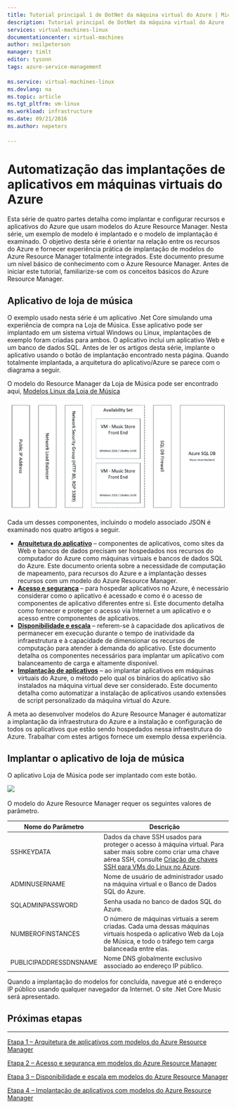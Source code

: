 ```yaml
---
title: Tutorial principal 1 de DotNet da máquina virtual do Azure | Microsoft Docs
description: Tutorial principal de DotNet da máquina virtual do Azure
services: virtual-machines-linux
documentationcenter: virtual-machines
author: neilpeterson
manager: timlt
editor: tysonn
tags: azure-service-management

ms.service: virtual-machines-linux
ms.devlang: na
ms.topic: article
ms.tgt_pltfrm: vm-linux
ms.workload: infrastructure
ms.date: 09/21/2016
ms.author: nepeters

---
```

# <a name="automating-application-deployments-to-azure-virtual-machines"></a>Automatização das implantações de aplicativos em máquinas virtuais do Azure
Esta série de quatro partes detalha como implantar e configurar recursos e aplicativos do Azure que usam modelos do Azure Resource Manager. Nesta série, um exemplo de modelo é implantado e o modelo de implantação é examinado. O objetivo desta série é orientar na relação entre os recursos do Azure e fornecer experiência prática de implantação de modelos do Azure Resource Manager totalmente integrados. Este documento presume um nível básico de conhecimento com o Azure Resource Manager. Antes de iniciar este tutorial, familiarize-se com os conceitos básicos do Azure Resource Manager.

## <a name="music-store-application"></a>Aplicativo de loja de música
O exemplo usado nesta série é um aplicativo .Net Core simulando uma experiência de compra na Loja de Música. Esse aplicativo pode ser implantado em um sistema virtual Windows ou Linux, implantações de exemplo foram criadas para ambos. O aplicativo inclui um aplicativo Web e um banco de dados SQL. Antes de ler os artigos desta série, implante o aplicativo usando o botão de implantação encontrado nesta página. Quando totalmente implantada, a arquitetura do aplicativo/Azure se parece com o diagrama a seguir. 

O modelo do Resource Manager da Loja de Música pode ser encontrado aqui, [Modelos Linux da Loja de Música](https://github.com/neilpeterson/nepeters-azure-templates/tree/master/dotnet-core-music-linux-vm-sql-db)

![Aplicativo de loja de música](./media/virtual-machines-linux-dotnet-core/music-store.png)

Cada um desses componentes, incluindo o modelo associado JSON é examinado nos quatro artigos a seguir.

* [**Arquitetura do aplicativo**](virtual-machines-linux-dotnet-core-2-architecture.md) – componentes de aplicativos, como sites da Web e bancos de dados precisam ser hospedados nos recursos do computador do Azure como máquinas virtuais e bancos de dados SQL do Azure. Este documento orienta sobre a necessidade de computação de mapeamento, para recursos do Azure e a implantação desses recursos com um modelo do Azure Resource Manager. 
* [**Acesso e segurança**](virtual-machines-linux-dotnet-core-3-access-security.md) – para hospedar aplicativos no Azure, é necessário considerar como o aplicativo é acessado e como é o acesso de componentes de aplicativo diferentes entre si. Este documento detalha como fornecer e proteger o acesso via Internet a um aplicativo e o acesso entre componentes de aplicativos.
* [**Disponibilidade e escala**](virtual-machines-linux-dotnet-core-4-avalibility-scale.md) – referem-se à capacidade dos aplicativos de permanecer em execução durante o tempo de inatividade da infraestrutura e à capacidade de dimensionar os recursos de computação para atender à demanda do aplicativo. Este documento detalha os componentes necessários para implantar um aplicativo com balanceamento de carga e altamente disponível.
* [**Implantação de aplicativos**](virtual-machines-linux-dotnet-core-5-app-deployment.md) – ao implantar aplicativos em máquinas virtuais do Azure, o método pelo qual os binários do aplicativo são instalados na máquina virtual deve ser considerado. Este documento detalha como automatizar a instalação de aplicativos usando extensões de script personalizado da máquina virtual do Azure.

A meta ao desenvolver modelos do Azure Resource Manager é automatizar a implantação da infraestrutura do Azure e a instalação e configuração de todos os aplicativos que estão sendo hospedados nessa infraestrutura do Azure. Trabalhar com estes artigos fornece um exemplo dessa experiência.

## <a name="deploy-the-music-store-application"></a>Implantar o aplicativo de loja de música
O aplicativo Loja de Música pode ser implantado com este botão.

<a href="https://portal.azure.com/#create/Microsoft.Template/uri/https%3A%2F%2Fraw.githubusercontent.com%2FMicrosoft%2Fdotnet-core-sample-templates%2Fmaster%2Fdotnet-core-music-linux%2Fazuredeploy.json" target="_blank">
    <img src="http://azuredeploy.net/deploybutton.png"/>
</a>

O modelo do Azure Resource Manager requer os seguintes valores de parâmetro.

| Nome do Parâmetro | Descrição |
| --- | --- |
| SSHKEYDATA |Dados da chave SSH usados para proteger o acesso à máquina virtual. Para saber mais sobre como criar uma chave aérea SSH, consulte [Criação de chaves SSH para VMs do Linux no Azure](virtual-machines-linux-mac-create-ssh-keys.md). |
| ADMINUSERNAME |Nome de usuário de administrador usado na máquina virtual e o Banco de Dados SQL do Azure. |
| SQLADMINPASSWORD |Senha usada no banco de dados SQL do Azure. |
| NUMBEROFINSTANCES |O número de máquinas virtuais a serem criadas. Cada uma dessas máquinas virtuais hospeda o aplicativo Web da Loja de Música, e todo o tráfego tem carga balanceada entre elas. |
| PUBLICIPADDRESSDNSNAME |Nome DNS globalmente exclusivo associado ao endereço IP público. |

Quando a implantação do modelos for concluída, navegue até o endereço IP público usando qualquer navegador da Internet. O site .Net Core Music será apresentado.

## <a name="next-steps"></a>Próximas etapas
<hr>

[Etapa 1 – Arquitetura de aplicativos com modelos do Azure Resource Manager](virtual-machines-linux-dotnet-core-2-architecture.md)

[Etapa 2 – Acesso e segurança em modelos do Azure Resource Manager](virtual-machines-linux-dotnet-core-3-access-security.md)

[Etapa 3 – Disponibilidade e escala em modelos do Azure Resource Manager](virtual-machines-linux-dotnet-core-4-avalibility-scale.md)

[Etapa 4 – Implantação de aplicativos com modelos do Azure Resource Manager](virtual-machines-linux-dotnet-core-5-app-deployment.md)

<!--HONumber=Oct16_HO2-->


